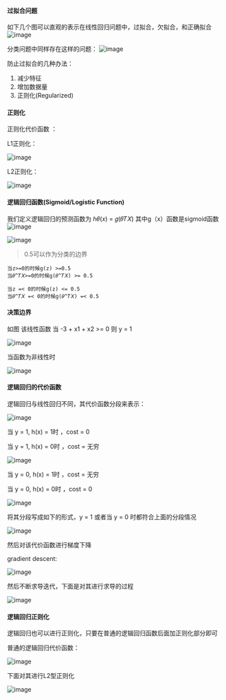 #### 过拟合问题
如下几个图可以直观的表示在线性回归问题中，过拟合，欠拟合，和正确拟合
![image](https://github.com/jccjd/Coursera-Machine-Learning/blob/master/week3/image/拟合1.PNG?raw=true)

分类问题中同样存在这样的问题：
![image](https://github.com/jccjd/Coursera-Machine-Learning/blob/master/week3/image/拟合2.PNG?raw=true)

防止过拟合的几种办法：
1. 减少特征
2. 增加数据量
3. 正则化(Regularized)

#### 正则化

正则化代价函数 ：

L1正则化：

![image](https://github.com/jccjd/Coursera-Machine-Learning/blob/master/week3/image/拟合4.PNG?raw=true)

L2正则化：

![image](https://github.com/jccjd/Coursera-Machine-Learning/blob/master/week3/image/拟合3.PNG?raw=true)

#### 逻辑回归函数(Sigmoid/Logistic Function)
我们定义逻辑回归的预测函数为 ℎ𝜃(𝑥) = 𝑔(𝜃𝑇𝑋)
其中g（x）函数是sigmoid函数
![image](https://github.com/jccjd/Coursera-Machine-Learning/blob/master/week3/image/拟合5.PNG?raw=true)



![image](https://github.com/jccjd/Coursera-Machine-Learning/blob/master/week3/image/拟合6.PNG?raw=true)


> 0.5可以作为分类的边界

    当z>=0的时候g(z) >=0.5
    当𝜃^𝑇𝑋>=0的时候g(𝜃^𝑇𝑋) >= 0.5

    当z =< 0的时候g(z) <= 0.5
    当𝜃^𝑇𝑋 =< 0的时候g(𝜃^𝑇𝑋) =< 0.5

#### 决策边界
如图 该线性函数 当 -3 + x1 + x2 >= 0 则 y = 1

![image](https://github.com/jccjd/Coursera-Machine-Learning/blob/master/week3/image/拟合7.PNG?raw=true)


当函数为非线性时

![image](https://github.com/jccjd/Coursera-Machine-Learning/blob/master/week3/image/拟合8.PNG?raw=true)


#### 逻辑回归的代价函数
逻辑回归与线性回归不同，其代价函数分段来表示：

![image](https://github.com/jccjd/Coursera-Machine-Learning/blob/master/week3/image/逻辑回归1.PNG?raw=true)

当 y = 1, h(x) = 1时 ，cost = 0

当 y = 1, h(x) = 0时 ，cost = 无穷

![image](https://github.com/jccjd/Coursera-Machine-Learning/blob/master/week3/image/逻辑代价1.PNG?raw=true)

当 y = 0, h(x) = 1时 ，cost = 无穷

当 y = 0, h(x) = 0时 ，cost = 0

![image](https://github.com/jccjd/Coursera-Machine-Learning/blob/master/week3/image/逻辑代价2.PNG?raw=true)

将其分段写成如下的形式，y = 1 或者当 y = 0 时都符合上面的分段情况

![image](https://github.com/jccjd/Coursera-Machine-Learning/blob/master/week3/image/逻辑代价3.PNG?raw=true)

然后对该代价函数进行梯度下降

gradient descent:

![image](https://github.com/jccjd/Coursera-Machine-Learning/blob/master/week3/image/逻辑代价4.PNG?raw=true)

然后不断求导迭代，下面是对其进行求导的过程

![image](https://github.com/jccjd/Coursera-Machine-Learning/blob/master/week3/image/逻辑代价5.PNG?raw=true)

#### 逻辑回归正则化
逻辑回归也可以进行正则化，只要在普通的逻辑回归函数后面加正则化部分即可

普通的逻辑回归代价函数：

![image](https://github.com/jccjd/Coursera-Machine-Learning/blob/master/week3/image/逻辑代价4.PNG?raw=true)

下面对其进行L2型正则化

![image](https://github.com/jccjd/Coursera-Machine-Learning/blob/master/week3/image/逻辑正则化1.PNG?raw=true)



